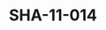 ---
pid: SHA-11-014
title: SHA-11-014
language: ar
collection: شرحبيل احمد
original_label: 
rights: شرحبيل احمد
location_of_original: شرحبيل احمد
photographer_or_studio: 
scanned_from: photograph 15.7 by 20.6
_date: '1966'
location: اثيوبيا، اديس ابابا
description: هايلي سيلاسي مع اعصضاء من فرقة هرامبي لوسي مورو وماغدالين انيانغو
additional_notes: 
permission_display: 'yes'
on_server: 'no'
on_website: 'no'
permalink: "/archive/ar/sha-11-014.html"
layout: photo-page
---